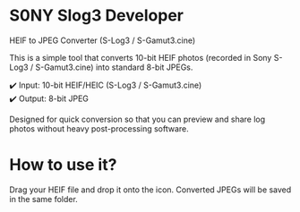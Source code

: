 # S0NY Slog3 Developer
HEIF to JPEG Converter (S-Log3 / S-Gamut3.cine)

This is a simple tool that converts 10-bit HEIF photos (recorded in Sony S-Log3 / S-Gamut3.cine) into standard 8-bit JPEGs.

✔️ Input: 10-bit HEIF/HEIC (S-Log3 / S-Gamut3.cine)  
✔️ Output: 8-bit JPEG

Designed for quick conversion so that you can preview and share log photos without heavy post-processing software.

# How to use it?
Drag your HEIF file and drop it onto the icon. Converted JPEGs will be saved in the same folder.
